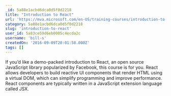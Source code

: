 ```yaml
---
_id: 5a88e1acbd6dca0d5f0d2218
title: "Introduction to React"
url: 'https://mva.microsoft.com/en-US/training-courses/introduction-to-react-16635'
category: 5a88e1acbd6dca0d5f0d2218
slug: 'introduction-to-react'
user_id: 5a83ce59d6eb0005c4ecda2c
username: 'bill-s'
createdOn: '2016-09-09T20:01:58.000Z'
tags: []
---
```


If you’d like a demo-packed introduction to React, an open source JavaScript library popularized by Facebook, this course is for you. React allows developers to build reactive UI components that render HTML using a virtual DOM, which can simplify programming and improve performance. React components are typically written in a JavaScript extension language called JSX.
